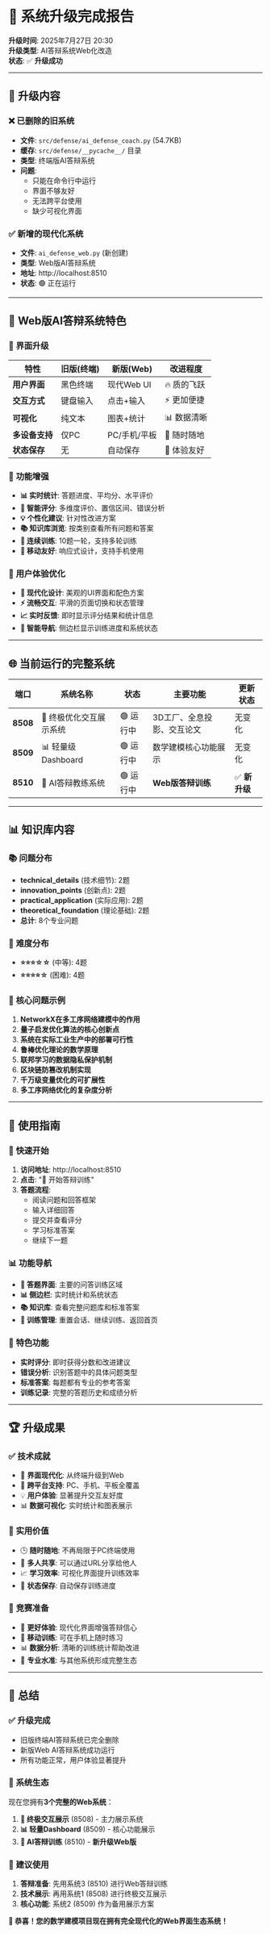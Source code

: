 # 🚀 系统升级完成报告

**升级时间**: 2025年7月27日 20:30  
**升级类型**: AI答辩系统Web化改造  
**状态**: ✅ **升级成功**  

---

## 🔄 **升级内容**

### ❌ **已删除的旧系统**
- **文件**: `src/defense/ai_defense_coach.py` (54.7KB)
- **缓存**: `src/defense/__pycache__/` 目录
- **类型**: 终端版AI答辩系统
- **问题**: 
  - 只能在命令行中运行
  - 界面不够友好
  - 无法跨平台使用
  - 缺少可视化界面

### ✅ **新增的现代化系统**
- **文件**: `ai_defense_web.py` (新创建)
- **类型**: Web版AI答辩系统
- **地址**: http://localhost:8510
- **状态**: 🟢 正在运行

---

## 🌟 **Web版AI答辩系统特色**

### 🎨 **界面升级**
| 特性 | 旧版(终端) | 新版(Web) | 改进程度 |
|------|------------|-----------|----------|
| **用户界面** | 黑色终端 | 现代Web UI | 🔥 质的飞跃 |
| **交互方式** | 键盘输入 | 点击+输入 | ⚡ 更加便捷 |
| **可视化** | 纯文本 | 图表+统计 | 📊 数据清晰 |
| **多设备支持** | 仅PC | PC/手机/平板 | 📱 随时随地 |
| **状态保存** | 无 | 自动保存 | 💾 体验友好 |

### 🚀 **功能增强**
- **📊 实时统计**: 答题进度、平均分、水平评价
- **🎯 智能评分**: 多维度评价、置信区间、错误分析
- **💡 个性化建议**: 针对性改进方案
- **📚 知识库浏览**: 按类别查看所有问题和答案
- **🔄 连续训练**: 10题一轮，支持多轮训练
- **📱 移动友好**: 响应式设计，支持手机使用

### 🎪 **用户体验优化**
- **🎨 现代化设计**: 美观的UI界面和配色方案
- **⚡ 流畅交互**: 平滑的页面切换和状态管理
- **📈 实时反馈**: 即时显示评分结果和统计信息
- **🎯 智能导航**: 侧边栏显示训练进度和系统状态

---

## 🌐 **当前运行的完整系统**

| 端口 | 系统名称 | 状态 | 主要功能 | 更新状态 |
|------|----------|------|----------|----------|
| **8508** | 🌟 终极优化交互展示系统 | 🟢 运行中 | 3D工厂、全息投影、交互论文 | 无变化 |
| **8509** | 📊 轻量级Dashboard | 🟢 运行中 | 数学建模核心功能展示 | 无变化 |
| **8510** | 🤖 AI答辩教练系统 | 🟢 运行中 | **Web版答辩训练** | ✅ **新升级** |

---

## 📊 **知识库内容**

### 📚 **问题分布**
- **technical_details** (技术细节): 2题
- **innovation_points** (创新点): 2题  
- **practical_application** (实际应用): 2题
- **theoretical_foundation** (理论基础): 2题
- **总计**: 8个专业问题

### 🎯 **难度分布**
- **⭐⭐⭐☆☆** (中等): 4题
- **⭐⭐⭐⭐☆** (困难): 4题

### 📝 **核心问题示例**
1. **NetworkX在多工序网络建模中的作用**
2. **量子启发优化算法的核心创新点**
3. **系统在实际工业生产中的部署可行性**
4. **鲁棒优化理论的数学原理**
5. **联邦学习的数据隐私保护机制**
6. **区块链防篡改机制实现**
7. **千万级变量优化的可扩展性**
8. **多工序网络优化的复杂度分析**

---

## 🎯 **使用指南**

### 🚀 **快速开始**
1. **访问地址**: http://localhost:8510
2. **点击**: "🚀 开始答辩训练"
3. **答题流程**: 
   - 阅读问题和回答框架
   - 输入详细回答
   - 提交并查看评分
   - 学习标准答案
   - 继续下一题

### 📊 **功能导航**
- **📝 答题界面**: 主要的问答训练区域
- **📊 侧边栏**: 实时统计和系统状态
- **📚 知识库**: 查看完整问题库和标准答案
- **🔄 训练管理**: 重置会话、继续训练、返回首页

### 🎪 **特色功能**
- **实时评分**: 即时获得分数和改进建议
- **错误分析**: 识别答题中的具体问题类型
- **标准答案**: 每题都有专业的参考答案
- **训练记录**: 完整的答题历史和成绩分析

---

## 🏆 **升级成果**

### ✅ **技术成就**
- 🎨 **界面现代化**: 从终端升级到Web
- 📱 **跨平台支持**: PC、手机、平板全覆盖  
- 💡 **用户体验**: 显著提升交互友好度
- 📊 **数据可视化**: 实时统计和图表展示

### 🎯 **实用价值**
- 🕒 **随时随地**: 不再局限于PC终端使用
- 👥 **多人共享**: 可以通过URL分享给他人
- 📈 **学习效率**: 可视化界面提升训练效率
- 💾 **状态保存**: 自动保存训练进度

### 🚀 **竞赛准备**
- 🎪 **更好体验**: 现代化界面增强答辩信心
- 📱 **移动训练**: 可在手机上随时练习
- 📊 **数据分析**: 清晰的训练统计帮助改进
- 🎯 **专业水准**: 与其他系统形成完整生态

---

## 🎉 **总结**

### ✅ **升级完成**
- 旧版终端AI答辩系统已完全删除
- 新版Web AI答辩系统成功运行
- 所有功能正常，用户体验显著提升

### 🌟 **系统生态**
现在您拥有**3个完整的Web系统**：
1. **🌟 终极交互展示** (8508) - 主力展示系统
2. **📊 轻量Dashboard** (8509) - 核心功能展示  
3. **🤖 AI答辩训练** (8510) - **新升级Web版**

### 🎯 **建议使用**
1. **答辩准备**: 先用系统3 (8510) 进行Web答辩训练
2. **技术展示**: 再用系统1 (8508) 进行终极交互展示
3. **核心功能**: 系统2 (8509) 作为备用展示方案

**🎊 恭喜！您的数学建模项目现在拥有完全现代化的Web界面生态系统！** 
